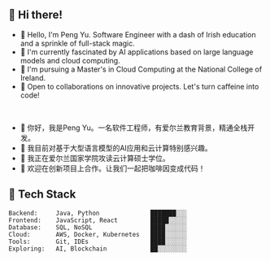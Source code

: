 ## 👋 Hi there!

* 👋 Hello, I'm Peng Yu. Software Engineer with a dash of Irish education and a sprinkle of full-stack magic.
* 👀 I'm currently fascinated by AI applications based on large language models and cloud computing.
* 🌱 I'm pursuing a Master's in Cloud Computing at the National College of Ireland.
* 💞️ Open to collaborations on innovative projects. Let's turn caffeine into code!
<br />

* 👋 你好，我是Peng Yu。一名软件工程师，有爱尔兰教育背景，精通全栈开发。
* 👀 我目前对基于大型语言模型的AI应用和云计算特别感兴趣。
* 🌱 我正在爱尔兰国家学院攻读云计算硕士学位。
* 💞️ 欢迎在创新项目上合作。让我们一起把咖啡因变成代码！


## 🚀 Tech Stack
```
Backend:     Java, Python              ███████░░░
Frontend:    JavaScript, React         █████░░░░░
Database:    SQL, NoSQL                ████░░░░░░
Cloud:       AWS, Docker, Kubernetes   ████░░░░░░
Tools:       Git, IDEs                 ████░░░░░░
Exploring:   AI, Blockchain            ██░░░░░░░░
```
